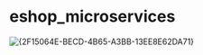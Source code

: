 # eshop_microservices
![{2F15064E-BECD-4B65-A3BB-13EE8E62DA71}](https://github.com/user-attachments/assets/ba7b0818-a8a3-4ea8-b6a3-afd92a40d8f6)
